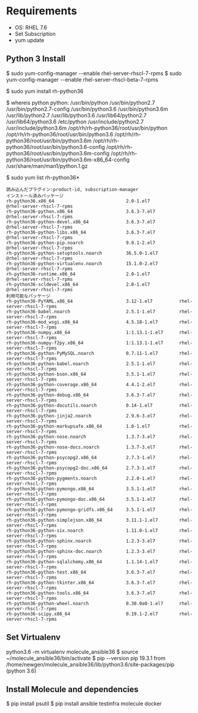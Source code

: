 # Requirements
- OS: RHEL 7.6
- Set Subscription
- yum update

## Python 3 Install
$ sudo yum-config-manager --enable rhel-server-rhscl-7-rpms
$ sudo yum-config-manager --enable rhel-server-rhscl-beta-7-rpms

$ sudo yum install rh-python36

$ whereis python
python: /usr/bin/python /usr/bin/python2.7 /usr/bin/python2.7-config /usr/bin/python3.6 /usr/bin/python3.6m /usr/lib/python2.7 /usr/lib/python3.6 /usr/lib64/python2.7 /usr/lib64/python3.6 /etc/python /usr/include/python2.7 /usr/include/python3.6m /opt/rh/rh-python36/root/usr/bin/python /opt/rh/rh-python36/root/usr/bin/python3.6 /opt/rh/rh-python36/root/usr/bin/python3.6m /opt/rh/rh-python36/root/usr/bin/python3.6-config /opt/rh/rh-python36/root/usr/bin/python3.6m-config /opt/rh/rh-python36/root/usr/bin/python3.6m-x86_64-config /usr/share/man/man1/python.1.gz

$ sudo yum list rh-python36\*   
```
読み込んだプラグイン:product-id, subscription-manager  
インストール済みパッケージ
rh-python36.x86_64                           2.0-1.el7           @rhel-server-rhscl-7-rpms
rh-python36-python.x86_64                    3.6.3-7.el7         @rhel-server-rhscl-7-rpms
rh-python36-python-devel.x86_64              3.6.3-7.el7         @rhel-server-rhscl-7-rpms
rh-python36-python-libs.x86_64               3.6.3-7.el7         @rhel-server-rhscl-7-rpms
rh-python36-python-pip.noarch                9.0.1-2.el7         @rhel-server-rhscl-7-rpms
rh-python36-python-setuptools.noarch         36.5.0-1.el7        @rhel-server-rhscl-7-rpms
rh-python36-python-virtualenv.noarch         15.1.0-2.el7        @rhel-server-rhscl-7-rpms
rh-python36-runtime.x86_64                   2.0-1.el7           @rhel-server-rhscl-7-rpms
rh-python36-scldevel.x86_64                  2.0-1.el7           @rhel-server-rhscl-7-rpms
利用可能なパッケージ
rh-python36-PyYAML.x86_64                    3.12-1.el7          rhel-server-rhscl-7-rpms
rh-python36-babel.noarch                     2.5.1-1.el7         rhel-server-rhscl-7-rpms
rh-python36-mod_wsgi.x86_64                  4.5.18-1.el7        rhel-server-rhscl-7-rpms
rh-python36-numpy.x86_64                     1:1.13.1-1.el7      rhel-server-rhscl-7-rpms
rh-python36-numpy-f2py.x86_64                1:1.13.1-1.el7      rhel-server-rhscl-7-rpms
rh-python36-python-PyMySQL.noarch            0.7.11-1.el7        rhel-server-rhscl-7-rpms
rh-python36-python-babel.noarch              2.5.1-1.el7         rhel-server-rhscl-7-rpms
rh-python36-python-bson.x86_64               3.5.1-1.el7         rhel-server-rhscl-7-rpms
rh-python36-python-coverage.x86_64           4.4.1-2.el7         rhel-server-rhscl-7-rpms
rh-python36-python-debug.x86_64              3.6.3-7.el7         rhel-server-rhscl-7-rpms
rh-python36-python-docutils.noarch           0.14-1.el7          rhel-server-rhscl-7-rpms
rh-python36-python-jinja2.noarch             2.9.6-3.el7         rhel-server-rhscl-7-rpms
rh-python36-python-markupsafe.x86_64         1.0-1.el7           rhel-server-rhscl-7-rpms
rh-python36-python-nose.noarch               1.3.7-3.el7         rhel-server-rhscl-7-rpms
rh-python36-python-nose-docs.noarch          1.3.7-3.el7         rhel-server-rhscl-7-rpms
rh-python36-python-psycopg2.x86_64           2.7.3-1.el7         rhel-server-rhscl-7-rpms
rh-python36-python-psycopg2-doc.x86_64       2.7.3-1.el7         rhel-server-rhscl-7-rpms
rh-python36-python-pygments.noarch           2.2.0-1.el7         rhel-server-rhscl-7-rpms
rh-python36-python-pymongo.x86_64            3.5.1-1.el7         rhel-server-rhscl-7-rpms
rh-python36-python-pymongo-doc.x86_64        3.5.1-1.el7         rhel-server-rhscl-7-rpms
rh-python36-python-pymongo-gridfs.x86_64     3.5.1-1.el7         rhel-server-rhscl-7-rpms
rh-python36-python-simplejson.x86_64         3.11.1-1.el7        rhel-server-rhscl-7-rpms
rh-python36-python-six.noarch                1.11.0-1.el7        rhel-server-rhscl-7-rpms
rh-python36-python-sphinx.noarch             1.2.3-3.el7         rhel-server-rhscl-7-rpms
rh-python36-python-sphinx-doc.noarch         1.2.3-3.el7         rhel-server-rhscl-7-rpms
rh-python36-python-sqlalchemy.x86_64         1.1.14-1.el7        rhel-server-rhscl-7-rpms
rh-python36-python-test.x86_64               3.6.3-7.el7         rhel-server-rhscl-7-rpms
rh-python36-python-tkinter.x86_64            3.6.3-7.el7         rhel-server-rhscl-7-rpms
rh-python36-python-tools.x86_64              3.6.3-7.el7         rhel-server-rhscl-7-rpms
rh-python36-python-wheel.noarch              0.30.0a0-1.el7      rhel-server-rhscl-7-rpms
rh-python36-scipy.x86_64                     0.19.1-2.el7        rhel-server-rhscl-7-rpms
```

## Set Virtualenv
python3.6 -m virtualenv molecule_ansible36
$ source ~/molecule_ansible36/bin/activate
$ pip --version
pip 19.3.1 from /home/newgen/molecule_ansible36/lib/python3.6/site-packages/pip (python 3.6)

## Install Molecule and dependencies
$ pip install psutil
$ pip install ansible testinfra molecule docker
